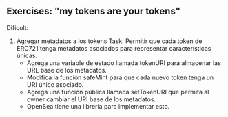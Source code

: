 ## Exercises: "my tokens are your tokens"

Dificult: 
    
  1. Agregar metadatos a los tokens
    Task: Permitir que cada token de ERC721 tenga metadatos asociados para representar características únicas.
		- Agrega una variable de estado llamada tokenURI para almacenar las URL base de los metadatos.
		- Modifica la función safeMint para que cada nuevo token tenga un URI único asociado.
        - Agrega una función pública llamada setTokenURI que permita al owner cambiar el URI base de los metadatos.
        - OpenSea tiene una libreria para implementar esto.
		